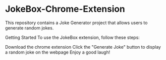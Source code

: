 # JokeBox-Chrome-Extension

This repository contains a Joke Generator project that allows users to generate random jokes.

Getting Started
To use the JokeBox extension, follow these steps:

Download the chrome extension
Click the "Generate Joke" button to display a random joke on the webpage
Enjoy a good laugh!
